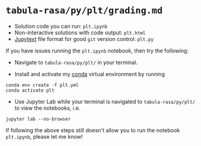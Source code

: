 # `tabula-rasa/py/plt/grading.md`

- Solution code you can run: `plt.ipynb`
- Non-interactive solutions with code output: `plt.html`
- [Jupytext](https://jupytext.readthedocs.io/en/latest/) file format for good `git` version control: `plt.py`

If you have issues running the `plt.ipynb` notebook, then try the following:

- Navigate to `tabula-rasa/py/plt/` in your terminal.

- Install and activate my [conda](https://docs.conda.io/en/latest/) virtual environment by running

```
conda env create -f plt.yml
conda activate plt
```

- Use Jupyter Lab while your terminal is navigated to `tabula-rasa/py/plt/` to view the notebooks, i.e.

```
jupyter lab --no-browser
```

If following the above steps still doesn't allow you to run the notebook `plt.ipynb`, please let me know!
